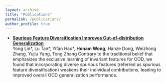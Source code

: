 ```yaml
---
layout: archive
title: "Publications"
permalink: /publications/
author_profile: true
---
```


- [**Spurious Feature Diversification Improves Out-of-distribution Generalization**](https://arxiv.org/pdf/2309.17230.pdf)
 <br /> Yong Lin*, Lu Tan\*, Yifan Hao\*, **Honam Wong**, Hanze Dong, Weizhong Zhang, Yujiu Yang, Tong Zhang
 Contrary to the traditional belief that emphasizes the exclusive learning of invariant features for OOD, we found that incorporating diverse spurious features (referred as spurious feature diversification) weakens their individual contributions, leading to improved overall OOD generalization performance.
